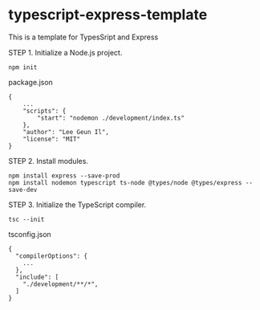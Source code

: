 # typescript-express-template
 This is a template for TypesSript and Express


STEP 1. Initialize a Node.js project.
```
npm init
```
package.json
```
{
	...
	"scripts": {
		"start": "nodemon ./development/index.ts"
	},
	"author": "Lee Geun Il",
	"license": "MIT"
}

```


STEP 2. Install modules.
```
npm install express --save-prod
npm install nodemon typescript ts-node @types/node @types/express --save-dev
```

STEP 3. Initialize the TypeScript compiler.
```
tsc --init
```
tsconfig.json
```
{
  "compilerOptions": {
    ...
  },
  "include": [
    "./development/**/*",
  ]
}
```
